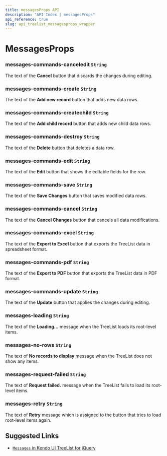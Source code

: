 ```yaml
---
title: messagesProps API
description: "API Index | messagesProps"
api_reference: true
slug: api_treelist_messagesprops_wrapper
---
```


# MessagesProps

### messages-commands-canceledit `String`

The text of the **Cancel** button that discards the changes during editing.

### messages-commands-create `String`

The text of the **Add new record** button that adds new data rows.

### messages-commands-createchild `String`

The text of the **Add child record** button that adds new child data rows.

### messages-commands-destroy `String`

The text of the **Delete** button that deletes a data row.

### messages-commands-edit `String`

The text of the **Edit** button that shows the editable fields for the row.

### messages-commands-save `String`

The text of the **Save Changes** button that saves modified data rows.

### messages-commands-cancel `String`

The text of the **Cancel Changes** button that cancels all data modifications.

### messages-commands-excel `String`

The text of the **Export to Excel** button that exports the TreeList data in spreadsheet format.

### messages-commands-pdf `String`

The text of the **Export to PDF** button that exports the TreeList data in PDF format.

### messages-commands-update `String`

The text of the **Update** button that applies the changes during editing.

### messages-loading `String`

The text of the **Loading...** message when the TreeList loads its root-level items.

### messages-no-rows `String`

The text of **No records to display** message when the TreeList does not show any items.

### messages-request-failed `String`

The text of **Request failed.** message when the TreeList fails to load its root-level items.

### messages-retry `String`

The text of **Retry** message which is assigned to the button that tries to load root-level items again.

## Suggested Links

* [`Messages` in Kendo UI TreeList for jQuery](https://docs.telerik.com/kendo-ui/api/javascript/ui/treelist/configuration/messages)
